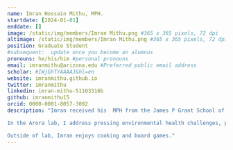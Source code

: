 ```yaml
---
name: Imran Hossain Mithu, MPH.
startdate: [2024-01-01]
enddate: []
image: /static/img/members/Imran Mithu.png #365 x 365 pixels, 72 dpi
altimage: /static/img/members/Imran Mithu.png #365 x 365 pixels, 72 dpi
position: Graduate Student 
#subsequent:  update once you become an alumnus
pronouns: he/his/him #personal pronouns
email: imranmithu@arizona.edu #Preferred public email address
scholar: #IWjGhTYAAAAJ&hl=en
website: imranmithu.github.io
twitter: imranmithu
linkedin: imran-mithu-51103316b
github: imranmithu15 
orcid: 0000-0001-8057-3092
description: "Imran received his  MPH from the James P Grant School of Public Health, Bangladesh. His thesis  focused on how dietary partern impacts the nutritional status of college-going urban adolescents. 

In the Arora lab, I address pressing environmental health challenges, particularly those impacting marginalized communities, which drives my research. Through this platform, I aim to share insights from my academic and professional pursuits, connect with fellow researchers, and inspire collaborative solutions for a healthier, more equitable world. Thank you for joining me on this journey toward impactful change.

Outside of lab, Imran enjoys cooking and board games."
---
```


